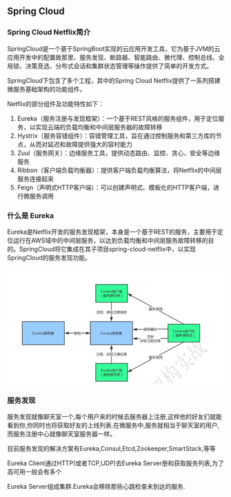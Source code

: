 ## Spring Cloud

### Spring Cloud Netflix简介
SpringCloud是一个基于SpringBoot实现的云应用开发工具，它为基于JVM的云应用开发中的配置故那里、服务发现、断路器、智能路由、微代理、控制总线、全局锁、决策竞选、分布式会话和集群状态管理等操作提供了简单的开发方式。

SpringCloud下包含了多个工程，其中的Spring Cloud Netflix提供了一系列搭建微服务基础架构的功能组件。

Netflix的部分组件及功能特性如下：
1. Eureka（服务注册与发现框架）：一个基于REST风格的服务组件，用于定位服务，以实现云端的负载均衡和中间层服务器的故障转移
2. Hystrix（服务容错组件）：容错管理工具，旨在通过控制服务和第三方库的节点，从而对延迟和故障提供强大的容村能力
3. Zuul（服务网关）：边缘服务工具，提供动态路由、监控、贪心、安全等边缘服务
4. Ribbon（客户端负载均衡器）：提供客户端负载均衡算法，将Netflix的中间层服务连接起来
5. Feign（声明式HTTP客户端）：可以创建声明式、模板化的HTTP客户端，进行微服务调用

### 什么是 Eureka
Eureka是Netflix开发的服务发现框架，本身是一个基于REST的服务，主要用于定位运行在AWS域中的中间层服务，以达到负载均衡和中间层服务故障转移的目的。SpringCloud将它集成在其子项目spring-cloud-netflix中，以实现SpringCloud的服务发现功能。

![image]( https://github.com/songshuiyang/eureka-parent/blob/master/doc/images/eureka1.png)

### 服务发现
服务发现就像聊天室一个,每个用户来的时候去服务器上注册,这样他的好友们就能看到你,你同时也将获取好友的上线列表.在微服务中,服务就相当于聊天室的用户,而服务注册中心就像聊天室服务器一样。

目前服务发现的解决方案有Eureka,Consul,Etcd,Zookeeper,SmartStack,等等

Eureka Client通过HTTP(或者TCP,UDP)去Eureka Server册和获取服务列表,为了高可用一般会有多个

Eureka Server组成集群.Eureka会移除那些心跳检查未到达的服务.
